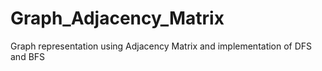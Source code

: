 # Graph_Adjacency_Matrix
Graph representation using Adjacency Matrix and implementation of DFS and BFS

